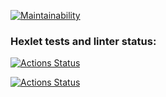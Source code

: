 [![Maintainability](https://api.codeclimate.com/v1/badges/a99a88d28ad37a79dbf6/maintainability)](https://codeclimate.com/github/codeclimate/codeclimate/maintainability)

### Hexlet tests and linter status:
[![Actions Status](https://github.com/ArkadiySamokhvalov/frontend-project-lvl1/workflows/hexlet-check/badge.svg)](https://github.com/ArkadiySamokhvalov/frontend-project-lvl1/actions)

[![Actions Status](https://github.com/ArkadiySamokhvalov/frontend-project-lvl1/workflows/eslint-test/badge.svg)](https://github.com/ArkadiySamokhvalov/frontend-project-lvl1/actions)